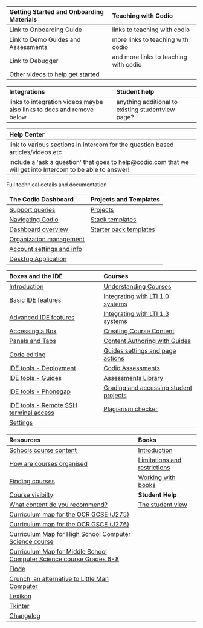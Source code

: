 
| **Getting Started and Onboarding Materials** |  **Teaching with Codio** |
| :------ |  :----------- |
| Link to Onboarding Guide  |  links to teaching with codio |
| Link to Demo Guides and Assessments | more links to teaching with codio |
| Link to Debugger    |  and more links to teaching with codio |
| Other videos to help get started |


| **Integrations**|  **Student help**|
| :------ |  :----------- |
|links to integration videos maybe also links to docs and remove below  | anything additional to existing studentview page? |

| **Help Center**|
| :------ |
| link to various sections in Intercom for the question based articles/videos etc| 
| include a 'ask a question' that goes to help@codio.com that we will get into Intercom to be able to answer!

Full technical details and documentation

|**The Codio Dashboard** |**Projects and Templates**|
| :------ |  :----------- |
|[Support queries](/dashboard/support)|[](#section-projects)[Projects](/project/projects)|
|[Navigating Codio](/dashboard/navigation)|[](#how_use_stacks)[Stack templates](/project/stacks)|
|[Dashboard overview](/dashboard/overview)|[](#how_use_packs)[Starter pack templates](/project/packs)|
|[Organization management](/dashboard/organisations/)|
|[Account settings and info](/dashboard/account)|
|[Desktop Application](/dashboard/desktopapp)|

|**Boxes and the IDE** |**Courses**|
| :------ |  :----------- |
|[Introduction](/project/ide/introduction)|[Understanding Courses](/courses/classes/)|
|[](#int_dev_env)[Basic IDE features](/project/ide/navigation/)|[](#lti1_0)[Integrating with LTI 1.0 systems](/courses/lti1_0)|
|[](#adv_ide_feat)[Advanced IDE features](/project/ide/features/)|[](#lti1_3)[Integrating with LTI 1.3 systems](/courses/lti1_3)|
|[](#boxes)[Accessing a Box](/project/ide/boxes)|[Creating Course Content](/courses/coursemanagement)|
|[](#panels_tabs)[Panels and Tabs](/project/ide/panels)|[Content Authoring with Guides](/courses/authoring)|
|[](#code_edit)[Code editing](/project/ide/editing)|[](#page-action-section)[Guides settings and page actions](/courses/settings-actions)|
|[](#ide_tools)[IDE tools - Deployment](/project/ide/tools/deployment)|[](#autoassessments)[Codio Assessments](/courses/assessments)|
|[IDE tools - Guides](/project/ide/tools/guides/)|[](#assessments-library)[Assessments Library](/courses/assessments-library)|
|[](#phonegap)[IDE tools - Phonegap](/project/ide/tools/phonegap)|[](#stud_progress)[Grading and accessing student projects](/courses/grading)|
|[](#ssh)[IDE tools - Remote SSH terminal access](/project/ide/tools/ssh)|[](#plag)[Plagiarism checker](/courses/plagiarism)|
|[](#ide-settings)[Settings](/project/ide/settings)|


|**Resources** |**Books**|
| :------ |  :----------- |
|[](#school-course-list)[Schools course content](/resources/schoolscontent)|[Introduction](/books/introduction)
|[How are courses organised](/resources/schoolscontent/organization)|[Limitations and restrictions](/books/limitations)
| [Finding courses](/resources/schoolscontent/coursefind)|[](#books-working)[Working with books](/books/manage)
| [Course visibilty](/resources/schoolscontent/courseview)| **Student Help**| 
| [What content do you recommend?](/resources/schoolscontent/recommended)|[The student view](/students)
|[Curriculum map for the OCR GCSE (J275)](/resources/schoolscontent/currmap2012)|
|[Curriculum map for the OCR GSCE (J276)](/resources/schoolscontent/currmap2016)|
|[Curriculum Map for High School Computer Science course](/resources/schoolscontent/currmapcstahigh/)|
|[Curriculum Map for Middle School Computer Science course Grades 6-8](/resources/schoolscontent/currmapcstamiddle/)|
|[Flode](/resources/schoolscontent/flode)|
|[Crunch, an alternative to Little Man Computer](/resources/schoolscontent/crunch)|
|[Lexikon](/resources/schoolscontent/lexikon)|
|[Tkinter](/resources/schoolscontent/tkinter)|
|[Changelog](/resources/changelog)|

